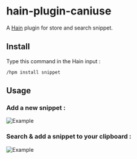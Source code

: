 # hain-plugin-caniuse

A [Hain](https://github.com/appetizermonster/hain) plugin for store and search snippet.

## Install

Type this command in the Hain input :
```
/hpm install snippet
```

## Usage

### Add a new snippet : 
![Example](http://g.recordit.co/jvUTU0jVJU.gif)

### Search & add a snippet to your clipboard :
![Example](http://g.recordit.co/p5CXm9q6nA.gif)
